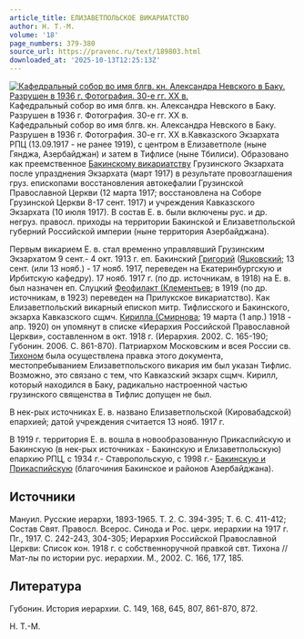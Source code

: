 ```yaml
---
article_title: ЕЛИЗАВЕТПОЛЬСКОЕ ВИКАРИАТСТВО
author: Н. Т.-М.
volume: '18'
page_numbers: 379-380
source_url: https://pravenc.ru/text/189803.html
downloaded_at: '2025-10-13T12:25:13Z'
---
```


[![Кафедральный собор во имя блгв. кн. Александра Невского в Баку. Разрушен в 1936 г. Фотография. 30-е гг. XX в.](https://pravenc.ru/data/545/493/1234/i200.jpg "Кликните для увеличения картинки")](https://pravenc.ru/data/545/493/1234/i400.jpg)Кафедральный собор во имя блгв. кн. Александра Невского в Баку. Разрушен в 1936 г. Фотография. 30-е гг. XX в.  
Кафедральный собор во имя блгв. кн. Александра Невского в Баку. Разрушен в 1936 г. Фотография. 30-е гг. XX в.Кавказского Экзархата РПЦ (13.09.1917 - не ранее 1919), с центром в Елизаветполе (ныне Гянджа, Азербайджан) и затем в Тифлисе (ныне Тбилиси). Образовано как преемственное [Бакинскому викариатству](<https://pravenc.ru/text/Бакинскому викариатству.html>) Грузинского Экзархата после упразднения Экзархата (март 1917) в результате провозглашения груз. епископами восстановления автокефалии Грузинской Православной Церкви (12 марта 1917; восстановлена на Соборе Грузинской Церкви 8-17 сент. 1917) и учреждения Кавказского Экзархата (10 июля 1917). В состав Е. в. были включены рус. и др. негруз. правосл. приходы на территории Бакинской и Елизаветпольской губерний Российской империи (ныне территория Азербайджана).

Первым викарием Е. в. стал временно управлявший Грузинским Экзархатом 9 сент.- 4 окт. 1913 г. еп. Бакинский [Григорий](https://pravenc.ru/text/Григорий.html) ([Яцковский](https://pravenc.ru/text/Яцковский.html); 13 сент. (или 13 нояб.) - 17 нояб. 1917, переведен на Екатеринбургскую и Ирбитскую кафедру). 17 нояб. 1917 г. (по др. источникам, в 1918) на Е. в. был назначен еп. Слуцкий [Феофилакт (Клементьев](<https://pravenc.ru/text/Феофилакт (Клементьев.html>); в 1919 (по др. источникам, в 1923) переведен на Прилукское викариатство). Как Елизаветпольский викарный епископ митр. Тифлисского и Бакинского, экзарха Кавказского сщмч. [Кирилла (Смирнова](https://pravenc.ru/text/Кирилл.html); 19 марта (1 апр.) 1918 - апр. 1920) он упомянут в списке «Иерархия Российской Православной Церкви», составленном в окт. 1918 г. (Иерархия. 2002. С. 165-190; Губонин. 2006. С. 861-870). Патриархом Московским и всея России св. [Тихоном](https://pravenc.ru/text/Тихон.html) была осуществлена правка этого документа, местопребыванием Елизаветпольского викария им был указан Тифлис. Возможно, это связано с тем, что Кавказский экзарх сщмч. Кирилл, который находился в Баку, радикально настроенной частью грузинского священства в Тифлис допущен не был.

В нек-рых источниках Е. в. названо Елизаветпольской (Кировабадской) епархией; датой учреждения считается 13 нояб. 1917 г.

В 1919 г. территория Е. в. вошла в новообразованную Прикаспийскую и Бакинскую (в нек-рых источниках - Бакинскую и Елизаветпольскую) епархию РПЦ, с 1934 г.- Ставропольскую, с 1998 г.- [Бакинскую и Прикаспийскую](<https://pravenc.ru/text/Бакинскую и Прикаспийскую.html>) (благочиния Бакинское и районов Азербайджана).

## Источники

Мануил. Русские иерархи, 1893-1965. Т. 2. С. 394-395; Т. 6. С. 411-412; Состав Свят. Правосл. Всерос. Синода и Рос. церк. иерархии на 1917 г. Пг., 1917. С. 242-243, 304-305; Иерархия Российской Православной Церкви: Список кон. 1918 г. с собственноручной правкой свт. Тихона // Мат-лы по истории рус. иерархии. М., 2002. С. 166, 177, 185.

## Литература

Губонин. История иерархии. С. 149, 168, 645, 807, 861-870, 872.

Н. Т.-М.

